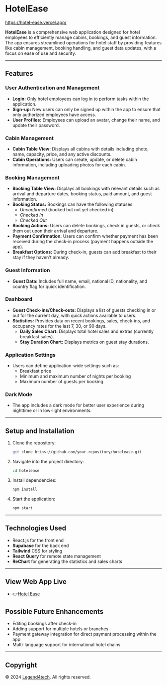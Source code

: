 # **HotelEase**

https://hotel-ease.vercel.app/

**HotelEase** is a comprehensive web application designed for hotel employees to efficiently manage cabins, bookings, and guest information. The app ensures streamlined operations for hotel staff by providing features like cabin management, booking handling, and guest data updates, with a focus on ease of use and security.

---

## **Features**

### **User Authentication and Management**

- **Login:** Only hotel employees can log in to perform tasks within the application.
- **Sign-up:** New users can only be signed up within the app to ensure that only authorized employees have access.
- **User Profiles:** Employees can upload an avatar, change their name, and update their password.

### **Cabin Management**

- **Cabin Table View:** Displays all cabins with details including photo, name, capacity, price, and any active discounts.
- **Cabin Operations:** Users can create, update, or delete cabin information, including uploading photos for each cabin.

### **Booking Management**

- **Booking Table View:** Displays all bookings with relevant details such as arrival and departure dates, booking status, paid amount, and guest information.
- **Booking Status:** Bookings can have the following statuses:
  - _Unconfirmed_ (booked but not yet checked in)
  - _Checked In_
  - _Checked Out_
- **Booking Actions:** Users can delete bookings, check in guests, or check them out upon their arrival and departure.
- **Payment Confirmation:** Users can confirm whether payment has been received during the check-in process (payment happens outside the app).
- **Breakfast Options:** During check-in, guests can add breakfast to their stay if they haven't already.

### **Guest Information**

- **Guest Data:** Includes full name, email, national ID, nationality, and country flag for quick identification.

### **Dashboard**

- **Guest Check-ins/Check-outs:** Displays a list of guests checking in or out for the current day, with quick actions available to users.
- **Statistics:** Provides data on recent bookings, sales, check-ins, and occupancy rates for the last 7, 30, or 90 days.
  - **Daily Sales Chart:** Displays total hotel sales and extras (currently breakfast sales).
  - **Stay Duration Chart:** Displays metrics on guest stay durations.

### **Application Settings**

- Users can define application-wide settings such as:
  - Breakfast price
  - Minimum and maximum number of nights per booking
  - Maximum number of guests per booking

### **Dark Mode**

- The app includes a dark mode for better user experience during nighttime or in low-light environments.

---

## **Setup and Installation**

1. Clone the repository:

   ```bash
   git clone https://github.com/your-repository/hotelease.git
   ```

2. Navigate into the project directory:

   ```bash
   cd hotelease
   ```

3. Install dependencies:

   ```bash
   npm install
   ```

4. Start the application:
   ```bash
   npm start
   ```

---

## **Technologies Used**

- React.js for the front end
- **Supabase** for the back end
- **Tailwind** CSS for styling
- **React Query** for remote state management
- **ReChart** for generating the statistics and sales charts

---

## **View Web App Live**

- 👉[Hotel Ease](https://hotel-ease.vercel.app)

## **Possible Future Enhancements**

- Editing bookings after check-in
- Adding support for multiple hotels or branches
- Payment gateway integration for direct payment processing within the app
- Multi-language support for international hotel chains

---

## **Copyright**

&copy; 2024 [Legend4tech](https://github.com/legend4tech). All rights reserved.
